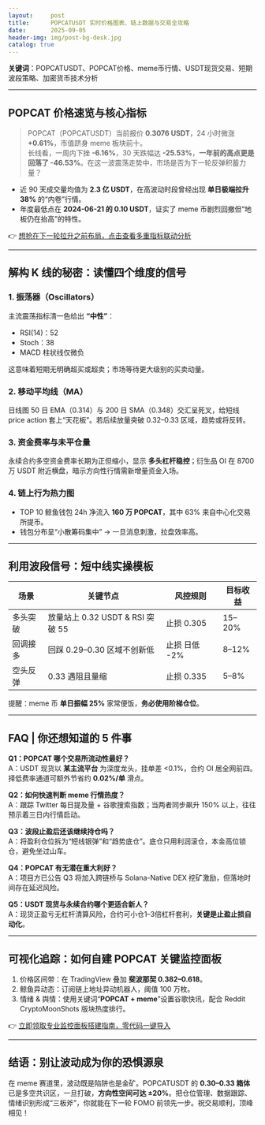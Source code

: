 ```yaml
---
layout:     post
title:      POPCATUSDT 实时价格图表、链上数据与交易全攻略
date:       2025-09-05
header-img: img/post-bg-desk.jpg
catalog: true
---
```


**关键词**：POPCATUSDT、POPCAT价格、meme币行情、USDT现货交易、短期波段策略、加密货币技术分析

---

## POPCAT 价格速览与核心指标

> POPCAT（POPCATUSDT）当前报价 **0.3076 USDT**，24 小时微涨 **+0.61%**，市值跻身 meme 板块前十。  
> 长线看，一周内下挫 **-6.16%**，30 天跌幅达 **-25.53%**，**一年前的高点更是回落了 -46.53%**。在这一波震荡走势中，市场是否为下一轮反弹积蓄力量？

- 近 90 天成交量均值为 **2.3 亿 USDT**，在高波动时段曾经出现 **单日极端拉升 38%** 的“内卷”行情。  
- 年度最低点在 **2024-06-21 的 0.10 USDT**，证实了 meme 币剧烈回撤但“地板仍在抬高”的特性。

👉 [想抢在下一轮拉升之前布局，点击查看多重指标联动分析](https://okxdog.com/)

---

## 解构 K 线的秘密：读懂四个维度的信号

### 1. 振荡器（Oscillators）

主流震荡指标清一色给出 **“中性”**：  
- RSI(14)：52  
- Stoch：38  
- MACD 柱状线仅微负

这意味着短期无明确超买或超卖；市场等待更大级别的买卖动量。

### 2. 移动平均线（MA）

日线图 50 日 EMA（0.314）与 200 日 SMA（0.348）交汇呈死叉，给短线 price action 套上“天花板”。若后续放量突破 0.32–0.33 区域，趋势或将反转。

### 3. 资金费率与未平仓量

永续合约多空资金费率长期为正但缩小，显示 **多头杠杆稳控**；衍生品 OI 在 8700 万 USDT 附近横盘，暗示方向性行情需新增量资金入场。

### 4. 链上行为热力图

- TOP 10 鲸鱼钱包 24h 净流入 **160 万 POPCAT**，其中 63% 来自中心化交易所提币。  
- 钱包分布呈“小散筹码集中” → 一旦消息刺激，拉盘效率高。

---

## 利用波段信号：短中线实操模板

| 场景 | 关键节点 | 风控规则 | 目标收益 |
|---|---|---|---|
| 多头突破 | 放量站上 0.32 USDT & RSI 突破 55 | 止损 0.305 | 15–20% |
| 回调接多 | 回踩 0.29–0.30 区域不创新低 | 止损 日低 -2% | 8–12% |
| 空头反弹 | 0.33 遇阻且量缩 | 止损 0.335 | 5–8% |

提醒：meme 币 **单日振幅 25%** 家常便饭，**务必使用阶梯仓位**。

---

## FAQ | 你还想知道的 5 件事

**Q1：POPCAT 哪个交易所流动性最好？**  
A：USDT 现货以 **某主流平台** 为深度龙头，挂单差 <0.1%，合约 OI 居全网前四。择低费率通道可额外节省约 **0.02%/单** 滑点。

**Q2：如何快速判断 meme 行情热度？**  
A：跟踪 Twitter 每日提及量 + 谷歌搜索指数；当两者同步飙升 150% 以上，往往预示着三日内行情启动。

**Q3：波段止盈后还该继续持仓吗？**  
A：将盈利仓位拆为“短线银弹”和“趋势底仓”。底仓只用利润滚仓，本金高位锁仓，避免坐过山车。

**Q4：POPCAT 有无潜在重大利好？**  
A：项目方已公告 Q3 将加入跨链桥与 Solana-Native DEX 挖矿激励，但落地时间存在延迟风险。

**Q5：USDT 现货与永续合约哪个更适合新人？**  
A：现货正盈亏无杠杆清算风险，合约可小仓1–3倍杠杆套利，**关键是止盈止损自动化**。

---

## 可视化追踪：如何自建 POPCAT 关键监控面板

1. 价格区间带：在 TradingView 叠加 **斐波那契 0.382–0.618**。  
2. 鲸鱼异动态：订阅链上地址异动机器人，阈值 100 万枚。  
3. 情绪 & 舆情：使用关键词“**POPCAT + meme**”设置谷歌快讯，配合 Reddit CryptoMoonShots 版块热度排行。  

👉 [立即领取专业监控面板搭建指南，零代码一键导入](https://okxdog.com/)

---

## 结语：别让波动成为你的恐惧源泉

在 meme 赛道里，波动既是陷阱也是金矿。POPCATUSDT 的 **0.30–0.33 箱体** 已是多空共识区，一旦打破，**方向性空间可达 ±20%**。把仓位管理、数据跟踪、情绪识别形成“三板斧”，你就能在下一轮 FOMO 前领先一步。祝交易顺利，顶峰相见！